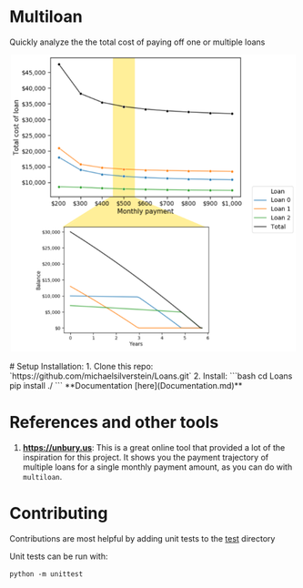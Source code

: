 # Multiloan

Quickly analyze the the total cost of paying off one or multiple loans


<p align="center">
  <img width="501" height="522" src="data/figures/multiloan_home.png"></img>
</p>
# Setup
Installation:
1. Clone this repo: `https://github.com/michaelsilverstein/Loans.git`
2. Install:
    ```bash
    cd Loans
    pip install ./
    ```
**Documentation [here](Documentation.md)**

# References and other tools
1. **https://unbury.us**: This is a great online tool that provided a lot of the inspiration for this project. It shows you the payment trajectory of multiple loans for a single monthly payment amount, as you can do with `multiloan`.

# Contributing
Contributions are most helpful by adding unit tests to the [test](test/) directory

Unit tests can be run with:

    python -m unittest